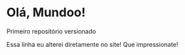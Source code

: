 # Olá, Mundoo!
 Primeiro repositório versionado

Essa linha eu alterei diretamente no site! Que impressionate!
